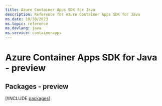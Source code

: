 ```yaml
---
title: Azure Container Apps SDK for Java
description: Reference for Azure Container Apps SDK for Java
ms.date: 10/30/2023
ms.topic: reference
ms.devlang: java
ms.service: containerapps
---
```

# Azure Container Apps SDK for Java - preview
## Packages - preview
[!INCLUDE [packages](container-apps-index.md)]